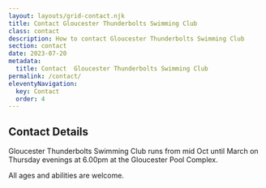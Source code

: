 ```yaml
---
layout: layouts/grid-contact.njk
title: Contact Gloucester Thunderbolts Swimming Club
class: contact
description: How to contact Gloucester Thunderbolts Swimming Club
section: contact
date: 2023-07-20
metadata:
  title: Contact  Gloucester Thunderbolts Swimming Club
permalink: /contact/
eleventyNavigation:
  key: Contact
  order: 4
---
```








<h2>Contact Details</h2>
Gloucester Thunderbolts Swimming Club runs from mid Oct until March on Thursday evenings at 6.00pm at the Gloucester Pool Complex. 

All ages and abilities are welcome.




